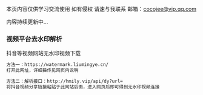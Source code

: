 本页内容仅供学习交流使用 如有侵权 请速与我联系 
邮箱：cocojee@vip.qq.com

内容持续更新中...

### 视频平台去水印解析
抖音等视频网站无水印视频下载

```markdown
方法一：https://watermark.liumingye.cn/  
打开此网址，详细操作见网页内说明

方法二：解析接口：http://hmily.vip/api/dy?url=
将抖音视频分享链接粘贴于此网站后面，进入网页后即可得到无水印视频连接
```
